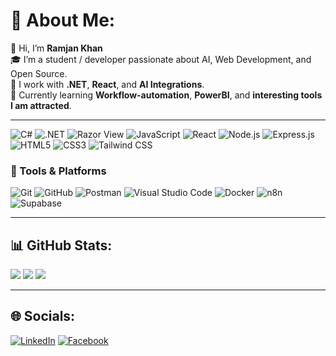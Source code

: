 # 💫 About Me:
👋 Hi, I’m **Ramjan Khan**  
🎓 I’m a student / developer passionate about AI, Web Development, and Open Source.  
🚀 I work with **.NET**, **React**, and **AI Integrations**.  
🚀 Currently learning **Workflow-automation**, **PowerBI**, and **interesting tools I am attracted**.  

---

![C#](https://img.shields.io/badge/C%23-239120?style=for-the-badge&logo=c-sharp&logoColor=white)
![.NET](https://img.shields.io/badge/.NET-512BD4?style=for-the-badge&logo=dotnet&logoColor=white)
![Razor View](https://img.shields.io/badge/Razor%20View-68217A?style=for-the-badge&logo=razorpay&logoColor=white)
![JavaScript](https://img.shields.io/badge/JavaScript-F7DF1E?style=for-the-badge&logo=javascript&logoColor=black)
![React](https://img.shields.io/badge/React-20232A?style=for-the-badge&logo=react&logoColor=61DAFB)
![Node.js](https://img.shields.io/badge/Node.js-339933?style=for-the-badge&logo=nodedotjs&logoColor=white)
![Express.js](https://img.shields.io/badge/Express.js-404D59?style=for-the-badge)
![HTML5](https://img.shields.io/badge/HTML5-E34F26?style=for-the-badge&logo=html5&logoColor=white)
![CSS3](https://img.shields.io/badge/CSS3-1572B6?style=for-the-badge&logo=css3&logoColor=white)
![Tailwind CSS](https://img.shields.io/badge/TailwindCSS-06B6D4?style=for-the-badge&logo=tailwind-css&logoColor=white)



### 🧩 Tools & Platforms
![Git](https://img.shields.io/badge/GIT-E44C30?style=for-the-badge&logo=git&logoColor=white)
![GitHub](https://img.shields.io/badge/GitHub-181717?style=for-the-badge&logo=github&logoColor=white)
![Postman](https://img.shields.io/badge/Postman-FF6C37?style=for-the-badge&logo=postman&logoColor=white)
![Visual Studio Code](https://img.shields.io/badge/VS%20Code-0078d7.svg?style=for-the-badge&logo=visual-studio-code&logoColor=white)
![Docker](https://img.shields.io/badge/Docker-2496ED?style=for-the-badge&logo=docker&logoColor=white)
![n8n](https://img.shields.io/badge/n8n-ef4444?style=for-the-badge&logo=n8n&logoColor=white)
![Supabase](https://img.shields.io/badge/Supabase-3ECF8E?style=for-the-badge&logo=supabase&logoColor=white)


---

## 📊 GitHub Stats:
![](https://github-readme-stats.vercel.app/api?username=khanramjan&theme=tokyonight&hide_border=false&include_all_commits=false&count_private=false)
![](https://github-readme-streak-stats.herokuapp.com/?user=khanramjan&theme=tokyonight&hide_border=false)
![](https://github-readme-stats.vercel.app/api/top-langs/?username=khanramjan&theme=tokyonight&hide_border=false&include_all_commits=false&count_private=false&layout=compact)

---

## 🌐 Socials:
[![LinkedIn](https://img.shields.io/badge/LinkedIn-%230077B5.svg?logo=linkedin&logoColor=white)](linkedin.com/in/ramjan-khan-0a301b2b5/)
[![Facebook](https://img.shields.io/badge/Facebook-%231877F2.svg?logo=Facebook&logoColor=white)](https://www.facebook.com/rakthespacecat)
